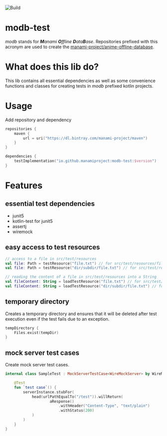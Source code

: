 ![Build](https://github.com/manami-project/modb-test/workflows/Build/badge.svg)
# modb-test
_modb_ stands for _**M**anami **O**ffline **D**ata**B**ase_. Repositories prefixed with this acronym are used to create the [manami-project/anime-offline-database](https://github.com/manami-project/anime-offline-database).

# What does this lib do?
This lib contains all essential dependencies as well as some convenience functions and classes for creating tests in _modb_ prefixed kotlin projects.

# Usage
Add repository and dependency
```kotlin
repositories {
    maven {
        url = uri("https://dl.bintray.com/manami-project/maven")
    }
}

dependencies {
    testImplementation("io.github.manamiproject:modb-test:$version")
}
```

# Features
## essential test dependencies
* junit5
* kotlin-test for junit5
* assertj
* wiremock

## easy access to test resources
```kotlin
// access to a file in src/test/resources
val file: Path = testResource("file.txt") // for src/test/resources/file.txt
val file: Path = testResource("dir/subdir/file.txt") // for src/test/resources/dir/subdir/file.txt

// reading the content of a file in src/test/resources into a String
val fileContent: String = loadTestResource("file.txt") // for src/test/resources/file.txt
val fileContent: String = loadTestResource("dir/subdir/file.txt") // for src/test/resources/dir/subdir/file.txt
```

## temporary directory
Creates a temporary directory and ensures that it will be deleted after test execution even if the test fails due to an exception. 
```kotlin
tempDirectory {
    Files.exist(tempDir)
}
```

## mock server test cases
Create mock server test cases.
```kotlin
internal class SampleTest : MockServerTestCase<WireMockServer> by WireMockServerCreator() {

    @Test
    fun `test case`() {
        serverInstance.stubFor(
            head(urlPathEqualTo("/test")).willReturn(
                    aResponse()
                        .withHeader("Content-Type", "text/plain")
                        .withStatus(200)
            )
        )
    }
}
```